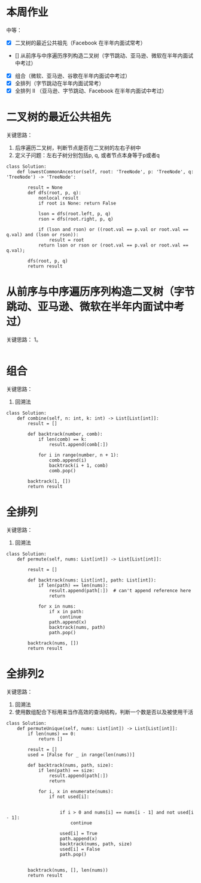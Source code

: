# 本周作业

中等：
- [x] 二叉树的最近公共祖先（Facebook 在半年内面试常考）
- [] 从前序与中序遍历序列构造二叉树（字节跳动、亚马逊、微软在半年内面试中考过）
- [x] 组合（微软、亚马逊、谷歌在半年内面试中考过）
- [x] 全排列（字节跳动在半年内面试常考）
- [x] 全排列 II （亚马逊、字节跳动、Facebook 在半年内面试中考过）

# 二叉树的最近公共祖先

关键思路：
1. 后序遍历二叉树，判断节点是否在二叉树的左右子树中
2. 定义子问题：左右子树分别包括p, q, 或者节点本身等于p或者q

```python3
class Solution:
    def lowestCommonAncestor(self, root: 'TreeNode', p: 'TreeNode', q: 'TreeNode') -> 'TreeNode':

        result = None
        def dfs(root, p, q):
            nonlocal result
            if root is None: return False

            lson = dfs(root.left, p, q)
            rson = dfs(root.right, p, q)

            if (lson and rson) or ((root.val == p.val or root.val == q.val) and (lson or rson)):
                result = root
            return lson or rson or (root.val == p.val or root.val == q.val);

        dfs(root, p, q)
        return result
```

# 从前序与中序遍历序列构造二叉树（字节跳动、亚马逊、微软在半年内面试中考过）

关键思路：
1。

```python3

```


# 组合

关键思路：
1. 回溯法

```python3
class Solution:
    def combine(self, n: int, k: int) -> List[List[int]]:
        result = []

        def backtrack(number, comb):
            if len(comb) == k:
                result.append(comb[:])

            for i in range(number, n + 1):
                comb.append(i)
                backtrack(i + 1, comb)
                comb.pop()

        backtrack(1, [])
        return result

```

# 全排列

关键思路：
1. 回溯法

```python3
class Solution:
    def permute(self, nums: List[int]) -> List[List[int]]:

        result = []

        def backtrack(nums: List[int], path: List[int]):
            if len(path) == len(nums):
                result.append(path[:])  # can't append reference here
                return

            for x in nums:
                if x in path:
                    continue
                path.append(x)
                backtrack(nums, path)
                path.pop()

        backtrack(nums, [])
        return result
```

# 全排列2


关键思路：
1. 回溯法
2. 使用数组配合下标用来当作高效的查询结构，判断一个数是否以及被使用干活

```python3
class Solution:
    def permuteUnique(self, nums: List[int]) -> List[List[int]]:
        if len(nums) == 0:
            return []

        result = []
        used = [False for _ in range(len(nums))]

        def backtrack(nums, path, size):
            if len(path) == size:
                result.append(path[:])
                return

            for i, x in enumerate(nums):
                if not used[i]:


                    if i > 0 and nums[i] == nums[i - 1] and not used[i - 1]:
                        continue

                    used[i] = True
                    path.append(x)
                    backtrack(nums, path, size)
                    used[i] = False
                    path.pop()


        backtrack(nums, [], len(nums))
        return result
```
